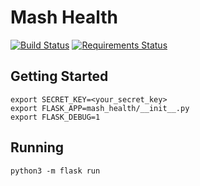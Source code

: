# Mash Health
[![Build Status](https://travis-ci.org/MashSoftware/health.svg?branch=master)](https://travis-ci.org/MashSoftware/health)
[![Requirements Status](https://requires.io/github/MashSoftware/health/requirements.svg?branch=master)](https://requires.io/github/MashSoftware/health/requirements/?branch=master)

## Getting Started

```
export SECRET_KEY=<your_secret_key>
export FLASK_APP=mash_health/__init__.py
export FLASK_DEBUG=1
```

## Running
```
python3 -m flask run
```
